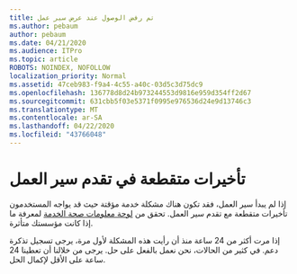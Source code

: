 ```yaml
---
title: تم رفض الوصول عند عرض سير عمل
ms.author: pebaum
author: pebaum
ms.date: 04/21/2020
ms.audience: ITPro
ms.topic: article
ROBOTS: NOINDEX, NOFOLLOW
localization_priority: Normal
ms.assetid: 47ceb983-f9a4-4c55-a40c-03d5c3d75dc9
ms.openlocfilehash: 136778d8d24b973244553d9816e959d354ff2d67
ms.sourcegitcommit: 631cbb5f03e5371f0995e976536d24e9d13746c3
ms.translationtype: MT
ms.contentlocale: ar-SA
ms.lasthandoff: 04/22/2020
ms.locfileid: "43766048"
---
```

# <a name="intermittent-delays-with-workflow-progress"></a>تأخيرات متقطعة في تقدم سير العمل

إذا لم يبدأ سير العمل، فقد تكون هناك مشكلة خدمة مؤقتة حيث قد يواجه المستخدمون تأخيرات متقطعة مع تقدم سير العمل. تحقق من [لوحة معلومات صحة الخدمة](https://admin.microsoft.com/AdminPortal/Home#/servicehealth) لمعرفة ما إذا كانت مؤسستك متأثرة. 

إذا مرت أكثر من 24 ساعة منذ أن رأيت هذه المشكلة لأول مرة، يرجى تسجيل تذكرة دعم. في كثير من الحالات، نحن نعمل بالفعل على حل. يرجى من خلالنا أن تعطينا 24 ساعة على الأقل لإكمال الحل.


  

